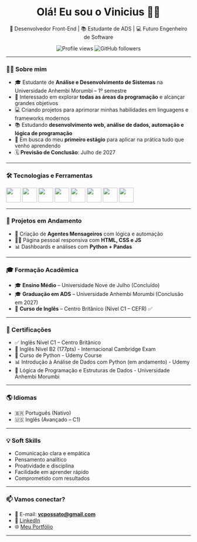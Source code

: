 <h1 align="center">Olá! Eu sou o Vinicius 👨‍💻</h1>

<p align="center">
  🚀 Desenvolvedor Front-End | 📚 Estudante de ADS | 💻 Futuro Engenheiro de Software
</p>

<p align="center">
  <img src="https://komarev.com/ghpvc/?username=viniciusCardoso&color=blue" alt="Profile views" />
  <img src="https://img.shields.io/github/followers/viniciusCardoso?label=Followers&style=social" alt="GitHub followers" />
</p>

---

### 👨‍💻 Sobre mim

- 🎓 Estudante de **Análise e Desenvolvimento de Sistemas** na Universidade Anhembi Morumbi – 1º semestre  
- 🧠 Interessado em explorar **todas as áreas da programação** e alcançar grandes objetivos  
- 💻 Criando projetos para aprimorar minhas habilidades em linguagens e frameworks modernos  
- 📚 Estudando **desenvolvimento web, análise de dados, automação e lógica de programação**  
- 🎯 Em busca do meu **primeiro estágio** para aplicar na prática tudo que venho aprendendo  
- 🗓️ **Previsão de Conclusão**: Julho de 2027

---

### 🛠️ Tecnologias e Ferramentas

<p>
  <img src="https://cdn.jsdelivr.net/gh/devicons/devicon/icons/html5/html5-original.svg" width="40"/>
  <img src="https://cdn.jsdelivr.net/gh/devicons/devicon/icons/css3/css3-original.svg" width="40"/>
  <img src="https://cdn.jsdelivr.net/gh/devicons/devicon/icons/javascript/javascript-original.svg" width="40"/>
  <img src="https://cdn.jsdelivr.net/gh/devicons/devicon/icons/python/python-original.svg" width="40"/>
  <img src="https://cdn.jsdelivr.net/gh/devicons/devicon/icons/git/git-original.svg" width="40"/>
  <img src="https://cdn.jsdelivr.net/gh/devicons/devicon/icons/github/github-original.svg" width="40"/>
  <img src="https://cdn.jsdelivr.net/gh/devicons/devicon/icons/vscode/vscode-original.svg" width="40"/>
  <img src="https://cdn.jsdelivr.net/gh/devicons/devicon/icons/java/java-original.svg" width="40"/>
</p>

---

### 🚀 Projetos em Andamento

- 🤖 Criação de **Agentes Mensageiros** com lógica e automação  
- 👨‍💼 Página pessoal responsiva com **HTML, CSS e JS**  
- 📊 Dashboards e análises com **Python + Pandas**

---

### 🎓 Formação Acadêmica

- 🎓 **Ensino Médio** – Universidade Nove de Julho (Concluído)  
- 🎓 **Graduação em ADS** – Universidade Anhembi Morumbi (Conclusão em 2027)  
- 🗽 **Curso de Inglês** – Centro Britânico (Nível C1 – CEFR) ✅

---

### 📜 Certificações

- ✅ Inglês Nível C1 – Centro Britânico
- 🗽 Inglês Nível B2 (177pts) - Internacional Cambridge Exam  
- 📘 Curso de Python - Udemy Course  
- 📊 Introdução à Análise de Dados com Python (em andamento) - Udemy  
- 🧠 Lógica de Programação e Estruturas de Dados - Universidade Anhembi Morumbi

---

### 🌎 Idiomas

- 🇧🇷 Português (Nativo)  
- 🇺🇸 Inglês (Avançado – C1)

  

---

### 💡 Soft Skills

- Comunicação clara e empática  
- Pensamento analítico  
- Proatividade e disciplina  
- Facilidade em aprender rápido  
- Comprometido com resultados

---

### 📫 Vamos conectar?

- 📧 E-mail: **vcpossato@gmail.com**  
- 💼 [LinkedIn](www.linkedin.com/in/vinicius-cardoso-618097371)  
- 🌐 [Meu Portfólio](https://vinicius163-dot.github.io/) <!-- Substitua com seu link real -->

---


